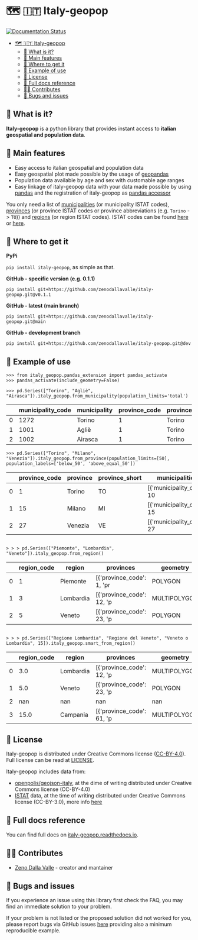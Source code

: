 # 🗺️ 🇮🇹 Italy-geopop

[![Documentation Status](https://readthedocs.org/projects/italy-geopop/badge/?version=latest)](https://italy-geopop.readthedocs.io/en/latest/?badge=latest)

- [🗺️ 🇮🇹 Italy-geopop](#️--italy-geopop)
  - [🧐 What is it?](#-what-is-it)
  - [🚀 Main features](#-main-features)
  - [🏪 Where to get it](#-where-to-get-it)
  - [🔌 Example of use](#-example-of-use)
  - [📖 License](#-license)
  - [🔎 Full docs reference](#-full-docs-reference)
  - [👩‍💻 Contributes](#-contributes)
  - [🐛 Bugs and issues](#-bugs-and-issues)

## 🧐 What is it?

**Italy-geopop** is a python library that provides instant access to **italian geospatial and population data**.

## 🚀 Main features

- Easy access to italian geospatial and population data
- Easy geospatial plot made possible by the usage of [geopandas](https://geopandas.org/en/stable/)
- Population data available by age and sex with customable age ranges
- Easy linkage of italy-geopop data with your data made possible by using [pandas](https://pandas.pydata.org/) and the registration of italy-geopop as [pandas accessor](https://pandas.pydata.org/docs/development/extending.html)

You only need a list of [municipalities](https://en.wikipedia.org/wiki/List_of_municipalities_of_Italy) (or municipality ISTAT codes), [provinces](https://en.wikipedia.org/wiki/Provinces_of_Italy) (or province ISTAT codes or province abbreviations (e.g. `Torino` -> `TO`)) and [regions](https://en.wikipedia.org/wiki/Regions_of_Italy) (or region ISTAT codes).
ISTAT codes can be found [here](https://it.wikipedia.org/wiki/Codice_ISTAT) or [here](https://dait.interno.gov.it/territorio-e-autonomie-locali/sut/elenco_codici_comuni.php).

## 🏪 Where to get it

**PyPi**

`pip install italy-geopop`, as simple as that.

**GitHub - specific version (e.g. 0.1.1)**

`pip install git+https://github.com/zenodallavalle/italy-geopop.git@v0.1.1`

**GitHub - latest (main branch)**

`pip install git+https://github.com/zenodallavalle/italy-geopop.git@main`

**GitHub - development branch**

`pip install git+https://github.com/zenodallavalle/italy-geopop.git@dev`

## 🔌 Example of use

```
>>> from italy_geopop.pandas_extension import pandas_activate
>>> pandas_activate(include_geometry=False)
```

```
>>> pd.Series(["Torino", "Agliè", "Airasca"]).italy_geopop.from_municipality(population_limits='total')
```

|     | municipality_code | municipality | province_code | province | province_short | region   | region_code | geometry     | population_F | population_M | population |
| --- | ----------------- | ------------ | ------------- | -------- | -------------- | -------- | ----------- | ------------ | ------------ | ------------ | ---------- |
| 0   | 1272              | Torino       | 1             | Torino   | TO             | Piemonte | 1           | MULTIPOLYGON | 441686.0     | 407062.0     | 848748.0   |
| 1   | 1001              | Agliè        | 1             | Torino   | TO             | Piemonte | 1           | MULTIPOLYGON | 1347.0       | 1215.0       | 2562.0     |
| 2   | 1002              | Airasca      | 1             | Torino   | TO             | Piemonte | 1           | MULTIPOLYGON | 1793.0       | 1867.0       | 3660.0     |

```
>>> pd.Series(["Torino", "Milano", "Venezia"]).italy_geopop.from_province(population_limits=[50], population_labels=['below_50', 'above_equal_50'])
```

|     | province_code | province | province_short | municipalities            | region    | region_code | geometry     | below_50_F | above_equal_50_F | below_50_M | above_equal_50_M | below_50  | above_equal_50 |
| --- | ------------- | -------- | -------------- | ------------------------- | --------- | ----------- | ------------ | ---------- | ---------------- | ---------- | ---------------- | --------- | -------------- |
| 0   | 1             | Torino   | TO             | [{'municipality_code': 10 | Piemonte  | 1           | POLYGON      | 550793.0   | 586366.0         | 572143.0   | 499068.0         | 1122936.0 | 1085434.0      |
| 1   | 15            | Milano   | MI             | [{'municipality_code': 15 | Lombardia | 3           | MULTIPOLYGON | 857481.0   | 792711.0         | 898004.0   | 666434.0         | 1755485.0 | 1459145.0      |
| 2   | 27            | Venezia  | VE             | [{'municipality_code': 27 | Veneto    | 5           | POLYGON      | 205100.0   | 224401.0         | 214116.0   | 193299.0         | 419216.0  | 417700.0       |

```

> > > pd.Series(["Piemonte", "Lombardia", "Veneto"]).italy_geopop.from_region()

```

|     | region_code | region    | provinces                 | geometry     | <3_F     | 3-11_F   | 11-19_F  | 19-25_F  | 25-50_F   | 50-65_F   | 65-75_F  | >=75_F   | <3_M     | 3-11_M   | 11-19_M  | 19-25_M  | 25-50_M   | 50-65_M   | 65-75_M  | >=75_M   | <3       | 3-11     | 11-19    | 19-25    | 25-50     | 50-65     | 65-75     | >=75      |
| --- | ----------- | --------- | ------------------------- | ------------ | -------- | -------- | -------- | -------- | --------- | --------- | -------- | -------- | -------- | -------- | -------- | -------- | --------- | --------- | -------- | -------- | -------- | -------- | -------- | -------- | --------- | --------- | --------- | --------- |
| 0   | 1           | Piemonte  | [{'province_code': 1, 'pr | POLYGON      | 40122.0  | 131269.0 | 149768.0 | 112474.0 | 614252.0  | 506764.0  | 279224.0 | 348632.0 | 42361.0  | 138788.0 | 159618.0 | 123911.0 | 629878.0  | 490464.0  | 251918.0 | 236907.0 | 82483.0  | 270057.0 | 309386.0 | 236385.0 | 1244130.0 | 997228.0  | 531142.0  | 585539.0  |
| 1   | 3           | Lombardia | [{'province_code': 12, 'p | MULTIPOLYGON | 103867.0 | 336353.0 | 378153.0 | 274455.0 | 1520576.0 | 1144338.0 | 586818.0 | 716916.0 | 109087.0 | 356547.0 | 403719.0 | 303888.0 | 1572013.0 | 1135834.0 | 524720.0 | 475720.0 | 212954.0 | 692900.0 | 781872.0 | 578343.0 | 3092589.0 | 2280172.0 | 1111538.0 | 1192636.0 |
| 2   | 5           | Veneto    | [{'province_code': 23, 'p | POLYGON      | 48285.0  | 157284.0 | 182441.0 | 136850.0 | 718105.0  | 578543.0  | 291166.0 | 354328.0 | 51390.0  | 166176.0 | 194064.0 | 149055.0 | 737009.0  | 573454.0  | 267403.0 | 242192.0 | 99675.0  | 323460.0 | 376505.0 | 285905.0 | 1455114.0 | 1151997.0 | 558569.0  | 596520.0  |

```

> > > pd.Series(["Regione Lombardia", "Regione del Veneto", "Veneto o Lombardia", 15]).italy_geopop.smart_from_region()

```

|     | region_code | region    | provinces                 | geometry     | <3_F     | 3-11_F   | 11-19_F  | 19-25_F  | 25-50_F   | 50-65_F   | 65-75_F  | >=75_F   | <3_M     | 3-11_M   | 11-19_M  | 19-25_M  | 25-50_M   | 50-65_M   | 65-75_M  | >=75_M   | <3       | 3-11     | 11-19    | 19-25    | 25-50     | 50-65     | 65-75     | >=75      |
| --- | ----------- | --------- | ------------------------- | ------------ | -------- | -------- | -------- | -------- | --------- | --------- | -------- | -------- | -------- | -------- | -------- | -------- | --------- | --------- | -------- | -------- | -------- | -------- | -------- | -------- | --------- | --------- | --------- | --------- |
| 0   | 3.0         | Lombardia | [{'province_code': 12, 'p | MULTIPOLYGON | 103867.0 | 336353.0 | 378153.0 | 274455.0 | 1520576.0 | 1144338.0 | 586818.0 | 716916.0 | 109087.0 | 356547.0 | 403719.0 | 303888.0 | 1572013.0 | 1135834.0 | 524720.0 | 475720.0 | 212954.0 | 692900.0 | 781872.0 | 578343.0 | 3092589.0 | 2280172.0 | 1111538.0 | 1192636.0 |
| 1   | 5.0         | Veneto    | [{'province_code': 23, 'p | POLYGON      | 48285.0  | 157284.0 | 182441.0 | 136850.0 | 718105.0  | 578543.0  | 291166.0 | 354328.0 | 51390.0  | 166176.0 | 194064.0 | 149055.0 | 737009.0  | 573454.0  | 267403.0 | 242192.0 | 99675.0  | 323460.0 | 376505.0 | 285905.0 | 1455114.0 | 1151997.0 | 558569.0  | 596520.0  |
| 2   | nan         | nan       | nan                       | nan          | nan      | nan      | nan      | nan      | nan       | nan       | nan      | nan      | nan      | nan      | nan      | nan      | nan       | nan       | nan      | nan      | nan      | nan      | nan      | nan      | nan       | nan       | nan       | nan       |
| 3   | 15.0        | Campania  | [{'province_code': 61, 'p | MULTIPOLYGON | 65798.0  | 201345.0 | 239653.0 | 185798.0 | 909861.0  | 641838.0  | 320637.0 | 311913.0 | 69298.0  | 213525.0 | 253444.0 | 200452.0 | 907541.0  | 602405.0  | 288497.0 | 212415.0 | 135096.0 | 414870.0 | 493097.0 | 386250.0 | 1817402.0 | 1244243.0 | 609134.0  | 524328.0  |

## 📖 License

Italy-geopop is distributed under Creative Commons license ([CC-BY-4.0](https://creativecommons.org/licenses/by/4.0/)). Full license can be read at [LICENSE](https://github.com/zenodallavalle/italy-geopop/blob/main/LICENSE).

Italy-geopop includes data from:

- [openpolis/geojson-italy](https://github.com/openpolis/geojson-italy), at the dime of writing distributed under Creative Commons license (CC-BY-4.0)
- [ISTAT](https://www.istat.it/en/) data, at the time of writing distributed under Creative Commons license (CC-BY-3.0), more info [here](https://www.istat.it/en/legal-notice)

## 🔎 Full docs reference

You can find full docs on [italy-geopop.readthedocs.io](https://italy-geopop.readthedocs.io/en/latest).

## 👩‍💻 Contributes

- [Zeno Dalla Valle](https://github.com/zenodallavalle/italy-geopop) - creator and mantainer

## 🐛 Bugs and issues

If you experience an issue using this library first check the FAQ, you may find an immediate solution to your problem.

If your problem is not listed or the proposed solution did not worked for you, please report bugs via GitHub issues [here](https://github.com/zenodallavalle/italy-geopop/issues) providing also a minimum reproducible example.
